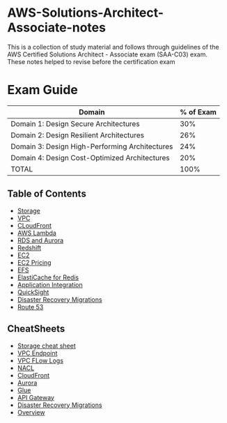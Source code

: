 # AWS-Solutions-Architect-Associate-notes
This is a collection of study material and follows through guidelines of the AWS Certified Solutions Architect - Associate exam (SAA-C03) exam. These notes helped to revise before the certification exam 

# Exam Guide
|Domain |% of Exam |
|--------| ------------|
|Domain 1: Design Secure Architectures |                         30%|
|Domain 2: Design Resilient Architectures |                       26%|
|Domain 3: Design High-Performing Architectures |                24%|
|Domain 4: Design Cost-Optimized Architectures |                 20%|
|TOTAL |                                                         100%|

## Table of Contents

- [Storage](./Storage/storage.md.md)
- [VPC](./VPC/vpc.md)
- [CLoudFront](./CloudFront/cloudfront.md)
- [AWS Lambda](./Lambda/lambda.md)
- [RDS and Aurora](./RDS-and-Aurora/rds-and-aurora.md)
- [Redshift](./Redshift/redshift.md)
- [EC2](./Ec2-Pricing/Ec2.md)
- [EC2 Pricing](./Ec2-Pricing/ec2-pricing.md)
- [EFS](./EFS/efs.md)
- [ElastiCache for Redis](./ElastiCache/elasticache.md)
- [Application Integration](./Application-Integration/application-integration.md)
- [QuickSight](./Quicksight/quicksight.md)
- [Disaster Recovery Migrations](./Disaster-Recovery-Migrations/disaster-recover-migrations.md)
- [Route 53](./Route53/route53.md)


## CheatSheets

- [Storage cheat sheet](./Storage/storage-cheatsheet.md)
- [VPC Endpoint](./VPC/vpc-endpoint-cheatsheet.md)
- [VPC FLow Logs](./VPC/vpc-flow-logs-cheatsheet.md)
- [NACL](./VPC/nacl-cheatsheet)
- [CloudFront](./CloudFront/cloudfront-cheatsheet.md)
- [Aurora](./Aurora/aurora-cheatsheet.md)
- [Glue](./Glue/glue-cheatsheet.md)
- [API Gateway](./APIGateway/api-gateway-cheatsheet.md)
- [Disaster Recovery Migrations](./Disaster-Recovery-Migrations/disaster-recovery-cheatsheet.md)
- [Overview](overview.md)

